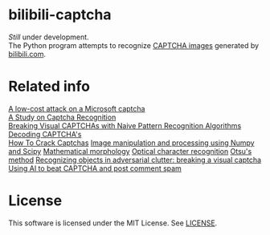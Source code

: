 # bilibili-captcha
*Still* under development.   
The Python program attempts to recognize [CAPTCHA images](http://www.bilibili.com/captcha) generated by [bilibili.com](http://www.bilibili.com/).

# Related info
[A low-cost attack on a Microsoft captcha](http://dx.doi.org/10.1145/1455770.1455839)  
[A Study on Captcha Recognition](http://dx.doi.org/10.1109/IIH-MSP.2014.105)  
[Breaking Visual CAPTCHAs with Naive Pattern Recognition Algorithms](http://dx.doi.org/10.1109/ACSAC.2007.47)  
[Decoding CAPTCHA's](http://www.boyter.org/decoding-captchas/)  
[How To Crack Captchas](http://www.andrewt.net/blog/posts/how-to-crack-captchas/)
[Image manipulation and processing using Numpy and Scipy](http://scipy-lectures.github.io/advanced/image_processing/)
[Mathematical morphology](https://en.wikipedia.org/wiki/Mathematical_morphology)
[Optical character recognition](https://en.wikipedia.org/wiki/Optical_character_recognition)
[Otsu's method](https://en.wikipedia.org/wiki/Otsu%27s_method)
[Recognizing objects in adversarial clutter: breaking a visual captcha](http://dl.acm.org/citation.cfm?id=1965858)
[Using AI to beat CAPTCHA and post comment spam](http://www.brains-n-brawn.com/default.aspx?vDir=aicaptcha)

# License
This software is licensed under the MIT License. See [LICENSE](LICENSE).
